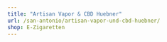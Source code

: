 ```yaml
---
title: "Artisan Vapor & CBD Huebner"
url: /san-antonio/artisan-vapor-und-cbd-huebner/
shop: E-Zigaretten
---
```

